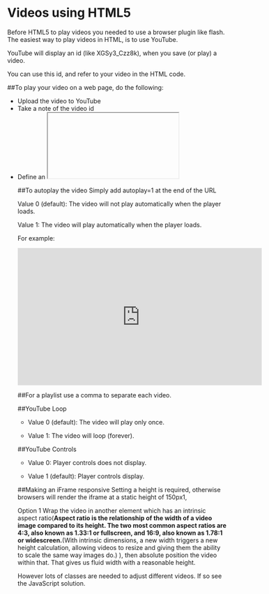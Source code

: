 # Videos using HTML5

Before HTML5 to play videos you needed to use a browser plugin like flash.
The easiest way to play videos in HTML, is to use YouTube.

YouTube will display an id (like XGSy3_Czz8k), when you save (or play) a video.

You can use this id, and refer to your video in the HTML code.

##To play your video on a web page, do the following:

- Upload the video to YouTube
- Take a note of the video id
- Define an <iframe> element in your web page
- Let the src attribute point to the video URL
- Use the width and height attributes to specify the dimension of the player
- Add any other parameters to the URL (see below)

You can also navigate to the YouTube page, click the Embed tab and copy the syntax.

For example: 
<iframe width="560" height="315" src="https://www.youtube.com/embed/oBu-pQG6sTY?list=PLZ9P66e5V_5VJstoGk8WAaO8NPhYZzVjn" frameborder="0" allowfullscreen></iframe>

##To autoplay the video 
Simply add autoplay=1 at the end of the URL

Value 0 (default): The video will not play automatically when the player loads.

Value 1: The video will play automatically when the player loads.

For example: 
<iframe width="560" height="315" src="https://www.youtube.com/embed/oBu-pQG6sTY?list=PLZ9P66e5V_5VJstoGk8WAaO8NPhYZzVjn?autoplay=1" frameborder="0" allowfullscreen></iframe>

##For a playlist use a comma to separate each video.

##YouTube Loop
- Value 0 (default): The video will play only once.

- Value 1: The video will loop (forever).

##YouTube Controls
- Value 0: Player controls does not display.

- Value 1 (default): Player controls display.

##Making an iFrame responsive
Setting a height is required, otherwise browsers will render the iframe at a static height of 150px1,

Option 1
Wrap the video in another element which has an intrinsic aspect ratio(__Aspect ratio is the relationship of the width of a video image compared to its height. The two most common aspect ratios are 4:3, also known as 1.33:1 or fullscreen, and 16:9, also known as 1.78:1 or widescreen.__(With intrinsic dimensions, a new width triggers a new height calculation, allowing videos to resize and giving them the ability to scale the same way images do.) ), then absolute position the video within that. That gives us fluid width with a reasonable height.

However lots of classes are needed to adjust different videos. If so see the JavaScript solution.